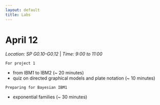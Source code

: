 ```yaml
---
layout: default
title: Labs
---
```


# April 12 

*Location: SP G0.10-G0.12* &#124; *Time: 9:00 to 11:00*

``For project 1`` 

* from IBM1 to IBM2 (~ 20 minutes)
* quiz on directed graphical models and plate notation (~ 10 minutes)

``Preparing for Bayesian IBM1``

* exponential families (~ 30 minutes)
